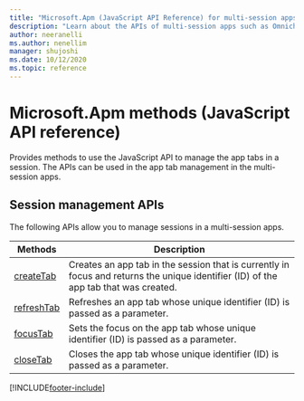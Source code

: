 ```yaml
---
title: "Microsoft.Apm (JavaScript API Reference) for multi-session apps | MicrosoftDocs"
description: "Learn about the APIs of multi-session apps such as Omnichannel for Customer Service and Customer Service workspace."
author: neeranelli
ms.author: nenellim
manager: shujoshi
ms.date: 10/12/2020
ms.topic: reference
---
```


# Microsoft.Apm methods (JavaScript API reference)

Provides methods to use the JavaScript API to manage the app tabs in a session. The APIs can be used in the app tab management in the multi-session apps.

## Session management APIs

The following APIs allow you to manage sessions in a multi-session apps.

| Methods | Description |
|---------|-------------|
| [createTab](microsoft-apm/createTab.md) | Creates an app tab in the session that is currently in focus and returns the unique identifier (ID) of the app tab that was created. |
| [refreshTab](microsoft-apm/refreshTab.md) | Refreshes an app tab whose unique identifier (ID) is passed as a parameter.  |
| [focusTab](microsoft-apm/focusTab.md) | Sets the focus on the app tab whose unique identifier (ID) is passed as a parameter. |
| [closeTab](microsoft-apm/closeTab.md) | Closes the app tab whose unique identifier (ID) is passed as a parameter. |


[!INCLUDE[footer-include](../../includes/footer-banner.md)]
